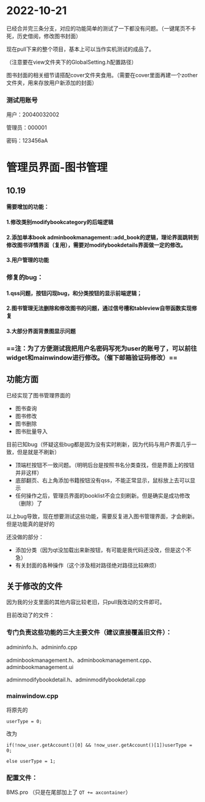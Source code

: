 # 2022-10-21

已经合并完三条分支，对应的功能简单的测试了一下都没有问题。（一键尾页不卡死，历史借阅，修改图书封面）

现在pull下来的整个项目，基本上可以当作实机测试的成品了。

（注意要在view文件夹下的GlobalSetting.h配置路径）

图书封面的相关细节请搭配cover文件夹食用。（需要在cover里面再建一个zother文件夹，用来存放用户新添加的封面）

### 测试用账号

用户：20040032002

管理员：000001

密码：123456aA



# 管理员界面-图书管理

## 10.19

#### 需要增加的功能：

#### 1.修改类别modifybookcategory的后端逻辑

#### 2.添加单本book adminbookmanagement::add_book的逻辑，理论界面跳转到修改图书详情界面（复用），需要对modifybookdetails界面做一定的修改。

#### 3.用户管理的功能



### 修复的bug：

#### 1.qss问题，按钮闪现bug，和分类按钮的显示前端逻辑；

#### 2.图书管理无法删除和修改图书的问题，通过信号槽和tableview自带函数实现修复

#### 3.大部分界面背景图显示问题

### ==注：为了方便测试我把用户名密码写死为user的账号了，可以前往widget和mainwindow进行修改。（催下邮箱验证码修改）==

## 功能方面

已经实现了图书管理界面的

- 图书查询
- 图书修改
- 图书删除
- 图书批量导入

目前已知bug（怀疑这些bug都是因为没有实时刷新，因为代码与用户界面几乎一致，但是就是不刷新）

- 顶端栏按钮不一致问题。（明明后台是按照书名分类查找，但是界面上的按钮并非这样）
- 底部翻页、右上角添加书籍按钮没有qss，不能正常显示，鼠标放上去可以显示
- 任何操作之后，管理员界面的booklist不会立刻刷新。但是确实是成功修改（删除）了

以上bug导致，现在想要测试这些功能，需要反复进入图书管理界面，才会刷新。但是功能真的是好的

还没做的部分：

- 添加分类（因为qt没加载出来新按钮，有可能是我代码还没改，但是这个不急）
- 有关封面的各种操作（这个涉及相对路径绝对路径比较麻烦）





## 关于修改的文件

因为我的分支里面的其他内容比较老旧，只pull我改动的文件即可。

目前改动了的文件：

### 专门负责这些功能的三大主要文件（建议直接覆盖旧文件）：

admininfo.h、admininfo.cpp

adminbookmanagement.h、adminbookmanagement.cpp、adminbookmanagement.ui

adminmodifybookdetail.h、adminmodifybookdetail.cpp

### mainwindow.cpp

将原先的

```
userType = 0;
```

改为

```
if(!now_user.getAccount()[0] && !now_user.getAccount()[1])userType = 0;

else userType = 1;
```

### 配置文件：

BMS.pro （只是在尾部加上了 `QT += axcontainer`）



